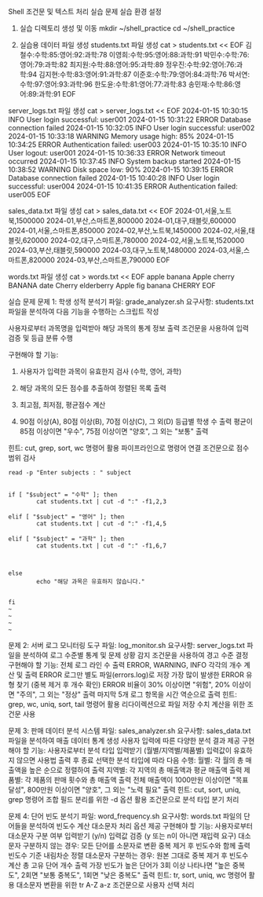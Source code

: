 Shell 조건문 및 텍스트 처리 실습 문제
실습 환경 설정
1. 실습 디렉토리 생성 및 이동
mkdir ~/shell_practice
cd ~/shell_practice

2. 실습용 데이터 파일 생성
students.txt 파일 생성
cat > students.txt << EOF
김철수:수학:85:영어:92:과학:78
이영희:수학:95:영어:88:과학:91
박민수:수학:76:영어:79:과학:82
최지원:수학:88:영어:95:과학:89
정우진:수학:92:영어:76:과학:94
김지현:수학:83:영어:91:과학:87
이준호:수학:79:영어:84:과학:76
박서연:수학:97:영어:93:과학:96
한도윤:수학:81:영어:77:과학:83
송민재:수학:86:영어:89:과학:91
EOF

server_logs.txt 파일 생성
cat > server_logs.txt << EOF
2024-01-15 10:30:15 INFO User login successful: user001
2024-01-15 10:31:22 ERROR Database connection failed
2024-01-15 10:32:05 INFO User login successful: user002
2024-01-15 10:33:18 WARNING Memory usage high: 85%
2024-01-15 10:34:25 ERROR Authentication failed: user003
2024-01-15 10:35:10 INFO User logout: user001
2024-01-15 10:36:33 ERROR Network timeout occurred
2024-01-15 10:37:45 INFO System backup started
2024-01-15 10:38:52 WARNING Disk space low: 90%
2024-01-15 10:39:15 ERROR Database connection failed
2024-01-15 10:40:28 INFO User login successful: user004
2024-01-15 10:41:35 ERROR Authentication failed: user005
EOF

sales_data.txt 파일 생성
cat > sales_data.txt << EOF
2024-01,서울,노트북,1500000
2024-01,부산,스마트폰,800000
2024-01,대구,태블릿,600000
2024-01,서울,스마트폰,850000
2024-02,부산,노트북,1450000
2024-02,서울,태블릿,620000
2024-02,대구,스마트폰,780000
2024-02,서울,노트북,1520000
2024-03,부산,태블릿,590000
2024-03,대구,노트북,1480000
2024-03,서울,스마트폰,820000
2024-03,부산,스마트폰,790000
EOF

words.txt 파일 생성
cat > words.txt << EOF
apple
banana
Apple
cherry
BANANA
date
Cherry
elderberry
Apple
fig
banana
CHERRY
EOF


실습 문제
문제 1: 학생 성적 분석기 
파일: grade_analyzer.sh
요구사항:
students.txt 파일을 분석하여 다음 기능을 수행하는 스크립트 작성

사용자로부터 과목명을 입력받아 해당 과목의 통계 정보 출력
조건문을 사용하여 입력 검증 및 등급 분류 수행

구현해야 할 기능:

1. 사용자가 입력한 과목이 유효한지 검사 (수학, 영어, 과학)

2. 해당 과목의 모든 점수를 추출하여 정렬된 목록 출력

3. 최고점, 최저점, 평균점수 계산

4. 90점 이상(A), 80점 이상(B), 70점 이상(C), 그 외(D) 등급별 학생 수 출력
평균이 85점 이상이면 "우수", 75점 이상이면 "양호", 그 외는 "보통" 출력


힌트:
cut, grep, sort, wc 명령어 활용
파이프라인으로 명령어 연결
조건문으로 점수 범위 검사


```shell
read -p "Enter subjects : " subject


if [ "$subject" = "수학" ]; then
        cat students.txt | cut -d ":" -f1,2,3
        
elif [ "$subject" = "영어" ]; then
        cat students.txt | cut -d ":" -f1,4,5

elif [ "$subject" = "과학" ]; then
        cat students.txt | cut -d ":" -f1,6,7



else
        echo "해당 과목은 유효하지 않습니다."


fi
~                                                                                                                 
~                                                                                                                 
~                                                                                                                 
~    
```









문제 2: 서버 로그 모니터링 도구
파일: log_monitor.sh
요구사항:
server_logs.txt 파일을 분석하여 로그 수준별 통계 및 문제 상황 감지
조건문을 사용하여 경고 수준 결정
구현해야 할 기능:
전체 로그 라인 수 출력
ERROR, WARNING, INFO 각각의 개수 계산 및 출력
ERROR 로그만 별도 파일(errors.log)로 저장
가장 많이 발생한 ERROR 유형 찾기 (중복 제거 후 개수 확인)
ERROR 비율이 30% 이상이면 "위험", 20% 이상이면 "주의", 그 외는 "정상" 출력
마지막 5개 로그 항목을 시간 역순으로 출력
힌트:
grep, wc, uniq, sort, tail 명령어 활용
리다이렉션으로 파일 저장
수치 계산을 위한 조건문 사용

문제 3: 판매 데이터 분석 시스템
파일: sales_analyzer.sh
요구사항:
sales_data.txt 파일을 분석하여 매출 데이터 통계 생성
사용자 입력에 따른 다양한 분석 결과 제공
구현해야 할 기능:
사용자로부터 분석 타입 입력받기 (월별/지역별/제품별)
입력값이 유효하지 않으면 사용법 출력 후 종료
선택한 분석 타입에 따라 다음 수행:
월별: 각 월의 총 매출액을 높은 순으로 정렬하여 출력
지역별: 각 지역의 총 매출액과 평균 매출액 출력
제품별: 각 제품의 판매 횟수와 총 매출액 출력
전체 매출액이 1000만원 이상이면 "목표 달성", 800만원 이상이면 "양호", 그 외는 "노력 필요" 출력
힌트:
cut, sort, uniq, grep 명령어 조합
필드 분리를 위한 -d 옵션 활용
조건문으로 분석 타입 분기 처리

문제 4: 단어 빈도 분석기
파일: word_frequency.sh
요구사항:
words.txt 파일의 단어들을 분석하여 빈도수 계산
대소문자 처리 옵션 제공
구현해야 할 기능:
사용자로부터 대소문자 구분 여부 입력받기 (y/n)
입력값 검증 (y 또는 n이 아니면 재입력 요구)
대소문자 구분하지 않는 경우:
모든 단어를 소문자로 변환
중복 제거 후 빈도수와 함께 출력
빈도수 기준 내림차순 정렬
대소문자 구분하는 경우:
원본 그대로 중복 제거 후 빈도수 계산
총 고유 단어 개수 출력
가장 빈도가 높은 단어가 3회 이상 나타나면 "높은 중복도", 2회면 "보통 중복도", 1회면 "낮은 중복도" 출력
힌트:
tr, sort, uniq, wc 명령어 활용
대소문자 변환을 위한 tr A-Z a-z
조건문으로 사용자 선택 처리

